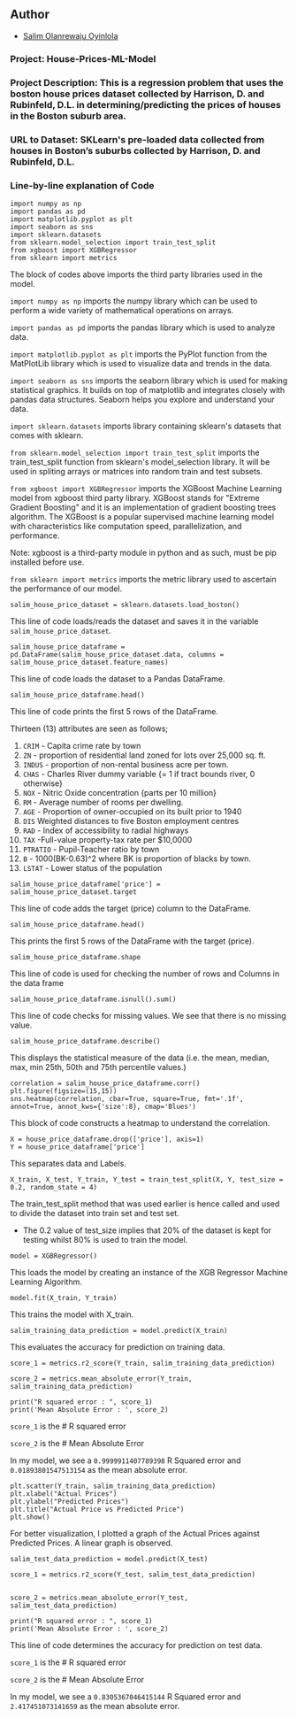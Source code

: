 ## Author

* [Salim Olanrewaju Oyinlola](https://twitter.com/salimopines)

### Project: House-Prices-ML-Model

### Project Description: This is a regression problem that uses the boston house prices dataset collected by Harrison, D. and Rubinfeld, D.L. in determining/predicting the prices of houses in the Boston suburb area. 

### URL to Dataset: SKLearn's pre-loaded data collected from houses in Boston’s suburbs collected by Harrison, D. and Rubinfeld, D.L. 

### Line-by-line explanation of Code

```
import numpy as np
import pandas as pd
import matplotlib.pyplot as plt
import seaborn as sns
import sklearn.datasets
from sklearn.model_selection import train_test_split
from xgboost import XGBRegressor
from sklearn import metrics
```
The block of codes above imports the third party libraries used in the model.  

`import numpy as np` imports the numpy library which can be used to perform a wide variety of mathematical operations on arrays.

`import pandas as pd` imports the pandas library which is used to analyze data.

`import matplotlib.pyplot as plt` imports the PyPlot function from the MatPlotLib library which is used to visualize data and trends in the data.

`import seaborn as sns` imports the seaborn library which is used for making statistical graphics. It builds on top of matplotlib and integrates closely with pandas data structures. Seaborn helps you explore and understand your data.

`import sklearn.datasets` imports library containing sklearn's datasets that comes with sklearn. 

`from sklearn.model_selection import train_test_split` imports the train_test_split function from sklearn's model_selection library. It will be used in spliting arrays or matrices into random train and test subsets.

`from xgboost import XGBRegressor` imports the XGBoost Machine Learning model from xgboost third party library. XGBoost stands for "Extreme Gradient Boosting" and it is an implementation of gradient boosting trees algorithm. The XGBoost is a popular supervised machine learning model with characteristics like computation speed, parallelization, and performance.

Note: xgboost is a third-party module in python and as such, must be pip installed before use. 

`from sklearn import metrics` imports the metric library used to ascertain the performance of our model.

```
salim_house_price_dataset = sklearn.datasets.load_boston()
```
This line of code loads/reads the dataset and saves it in the variable `salim_house_price_dataset`.

```
salim_house_price_dataframe = pd.DataFrame(salim_house_price_dataset.data, columns = salim_house_price_dataset.feature_names)
```
This line of code loads the dataset to a Pandas DataFrame.

```
salim_house_price_dataframe.head()
```

This line of code prints the first 5 rows of the DataFrame.

Thirteen (13) attributes are seen as follows;
1. `CRIM` - Capita crime rate by town
2. `ZN` - proportion of residential land zoned for lots over 25,000 sq. ft. 
3. `INDUS` - proportion of non-rental business acre per town.
4. `CHAS` - Charles River dummy variable {= 1 if tract bounds river, 0 otherwise}
5. `NOX` - Nitric Oxide concentration {parts per 10 million}
6. `RM` - Average number of rooms per dwelling.
7. `AGE` - Proportion of owner-occupied on its built prior to 1940
8. `DIS`  Weighted distances to five Boston employment centres
9. `RAD` - Index of accessibility to radial highways
10. `TAX` -Full-value property-tax rate per $10,0000
11. `PTRATIO` -  Pupil-Teacher ratio by town
12. `B` - 1000(BK-0.63)^2 where BK is proportion of blacks by town.
13. `LSTAT` - Lower status of the population

```
salim_house_price_dataframe['price'] = salim_house_price_dataset.target
```
This line of code adds the target (price) column to the DataFrame.

```
salim_house_price_dataframe.head()
```
This prints the first 5 rows of the DataFrame with the target (price).

```
salim_house_price_dataframe.shape
```
This line of code is used for checking the number of rows and Columns in the data frame

```
salim_house_price_dataframe.isnull().sum()
```

This line of code checks for missing values. We see that there is no missing value. 

```
salim_house_price_dataframe.describe()
```
This displays the statistical measure of the data (i.e.  the mean, median, max, min 25th, 50th and 75th percentile values.)

```
correlation = salim_house_price_dataframe.corr()
plt.figure(figsize=(15,15))
sns.heatmap(correlation, cbar=True, square=True, fmt='.1f', annot=True, annot_kws={'size':8}, cmap='Blues')
```
This block of code constructs a heatmap to understand the correlation.

```
X = house_price_dataframe.drop(['price'], axis=1)
Y = house_price_dataframe['price']
```
This separates data and Labels. 

```
X_train, X_test, Y_train, Y_test = train_test_split(X, Y, test_size = 0.2, random_state = 4)
```
The train_test_split method that was used earlier is hence called and used to divide the dataset into train set and test set. 

- The 0.2 value of test_size implies that 20% of the dataset is kept for testing whilst 80% is used to train the model. 

```
model = XGBRegressor()
```
This loads the model by creating an instance of the XGB Regressor Machine Learning Algorithm.

```
model.fit(X_train, Y_train)
```
This trains the model with X_train.

```
salim_training_data_prediction = model.predict(X_train)
```
This evaluates the accuracy for prediction on training data.

```
score_1 = metrics.r2_score(Y_train, salim_training_data_prediction)

score_2 = metrics.mean_absolute_error(Y_train, salim_training_data_prediction)

print("R squared error : ", score_1)
print('Mean Absolute Error : ', score_2)
```
`score_1` is the # R squared error

`score_2` is the # Mean Absolute Error

In my model, we see a `0.9999911407789398` R Squared error and `0.01893801547513154` as the mean absolute error. 

```
plt.scatter(Y_train, salim_training_data_prediction)
plt.xlabel("Actual Prices")
plt.ylabel("Predicted Prices")
plt.title("Actual Price vs Predicted Price")
plt.show()
```
For better visualization, I plotted a graph of the Actual Prices against Predicted Prices.
A linear graph is observed. 

```
salim_test_data_prediction = model.predict(X_test)

score_1 = metrics.r2_score(Y_test, salim_test_data_prediction)


score_2 = metrics.mean_absolute_error(Y_test, salim_test_data_prediction)

print("R squared error : ", score_1)
print('Mean Absolute Error : ', score_2)
```

This line of code determines the accuracy for prediction on test data. 

`score_1` is the # R squared error

`score_2` is the # Mean Absolute Error

In my model, we see a `0.8305367046415144` R Squared error and `2.417451073141659` as the mean absolute error. 

